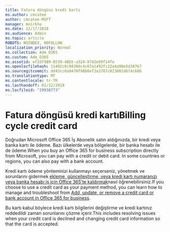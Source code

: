 ```yaml
---
title: Fatura döngüsü kredi kartı
ms.author: cmcatee
author: cmcatee-MSFT
manager: mnirkhe
ms.date: 12/17/2018
ms.audience: Admin
ms.topic: article
ROBOTS: NOINDEX, NOFOLLOW
localization_priority: Normal
ms.collection: Adm_O365
ms.custom: Adm_O365
ms.assetid: ef2df989-8539-48b5-a324-97d2e09f14fe
ms.openlocfilehash: 11492c6c9430dc4c67a1492fc22a4a98e5d38767
ms.sourcegitcommit: dd43cc0a9470f98b8ef2a3787c823801d674c666
ms.translationtype: MT
ms.contentlocale: tr-TR
ms.lasthandoff: 02/12/2019
ms.locfileid: "29938773"
---
```

# <a name="billing-cycle-credit-card"></a><span data-ttu-id="7092a-102">Fatura döngüsü kredi kartı</span><span class="sxs-lookup"><span data-stu-id="7092a-102">Billing cycle credit card</span></span>

<span data-ttu-id="7092a-p101">Doğrudan Microsoft Office 365 İş Abonelik satın aldığınızda, bir kredi veya banka kartı ile ödeme. Bazı ülkelerde veya bölgelerde, bir banka hesabı ile de ödeme.</span><span class="sxs-lookup"><span data-stu-id="7092a-p101">When you buy an Office 365 for business subscription directly from Microsoft, you can pay with a credit or debit card. In some countries or regions, you can also pay with a bank account.</span></span>
  
<span data-ttu-id="7092a-105">Kredi kartı ödeme yönteminizi kullanmayı seçerseniz, yönetmek ve sorunlarını gidermek [ekleme, güncelleştirme, veya kredi kartı numaranızı veya banka hesabı iş için Office 365'te kaldırmak](https://support.office.com/article/30ba9c83-50d8-4020-90ed-830a5b8c8724?wt.mc_id=billing_cycle_AI)nasıl öğrenebilirsiniz.</span><span class="sxs-lookup"><span data-stu-id="7092a-105">If you choose to use a credit card as your payment method, you can learn how to manage and troubleshoot from [Add, update, or remove a credit card or bank account in Office 365 for business](https://support.office.com/article/30ba9c83-50d8-4020-90ed-830a5b8c8724?wt.mc_id=billing_cycle_AI).</span></span>
  
<span data-ttu-id="7092a-106">Bu kartı kabul böylece kredi kartı bilgilerini değiştirme ve kredi kartınız reddedildi zaman sorunlarını çözme içerir.</span><span class="sxs-lookup"><span data-stu-id="7092a-106">This includes resolving issues when your credit card is declined and changing credit card information so that the card is accepted.</span></span>
  

